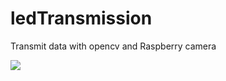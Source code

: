 # ledTransmission

Transmit data with opencv and Raspberry camera

[![](https://img.youtube.com/vi/QNpdVOuzoTo/0.jpg)](https://youtu.be/QNpdVOuzoTo "view on youtube")

